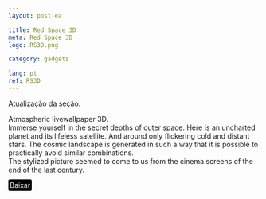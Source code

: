 ```yaml
---
layout: post-ea

title: Red Space 3D
meta: Red Space 3D
logo: RS3D.png

category: gadgets

lang: pt
ref: RS3D
---
```


Atualização da seção.

Atmospheric livewallpaper 3D.  
Immerse yourself in the secret depths of outer space. Here is an uncharted planet and its lifeless satellite. And around only flickering cold and distant stars. The cosmic landscape is generated in such a way that it is possible to practically avoid similar combinations.  
The stylized picture seemed to come to us from the cinema screens of the end of the last century.

<a href="https://play.google.com/store/apps/details?id=om.VintageGA.RedSpace3D&hl=ru" target="_blank"><span style="background-color:black; color:white; padding:3px; border-radius: 3px">Baixar</span></a>
